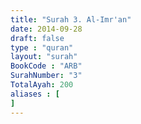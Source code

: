 ```yaml
---
title: "Surah 3. Al-Imr'an"
date: 2014-09-28
draft: false
type : "quran"
layout: "surah"
BookCode : "ARB"
SurahNumber: "3"
TotalAyah: 200
aliases : [
]
---
```



